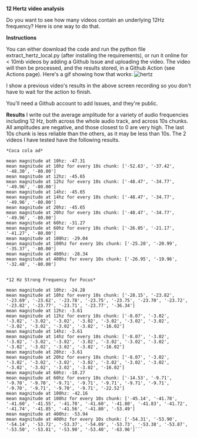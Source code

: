 **12 Hertz video analysis**

Do you want to see how many videos contain an underlying 12Hz frequency? Here is one way to do that.

**Instructions**

You can either download the code and run the python file extract_hertz_local.py (after installing the requirements), or run it online for < 10mb videos by adding a Github Issue and uploading the video. The video will then be processed, and the results stored, in a Github Action (see Actions page). Here's a gif showing how that works:
![hertz](https://github.com/reecpj/hertz-extractor/assets/54263157/da2b0704-7831-417b-a4e9-fda49597e61e)

I show a previous video's results in the above screen recording so you don't have to wait for the action to finish.

You'll need a Github account to add Issues, and they're public.

**Results**
I write out the average amplitude for a variety of audio frequencies including 12 Hz, both across the whole audio track, and across 10s chunks. All amplitudes are negative, and those closest to 0 are very high.
The last 10s chunk is less reliable than the others, as it may be less than 10s.
The 2 videos I have tested have the following results. 

```
*Coca cola ad*

mean magnitude at 10hz: -47.31
mean magnitude at 10hz for every 10s chunk: ['-52.63', '-37.42', '-48.30', '-80.00']
mean magnitude at 12hz: -45.65
mean magnitude at 12hz for every 10s chunk: ['-48.47', '-34.77', '-49.96', '-80.00']
mean magnitude at 14hz: -45.65
mean magnitude at 14hz for every 10s chunk: ['-48.47', '-34.77', '-49.96', '-80.00']
mean magnitude at 20hz: -45.65
mean magnitude at 20hz for every 10s chunk: ['-48.47', '-34.77', '-49.96', '-80.00']
mean magnitude at 60hz: -31.27
mean magnitude at 60hz for every 10s chunk: ['-26.05', '-21.17', '-41.27', '-80.00']
mean magnitude at 100hz: -29.04
mean magnitude at 100hz for every 10s chunk: ['-25.20', '-20.99', '-35.37', '-80.00']
mean magnitude at 400hz: -28.34
mean magnitude at 400hz for every 10s chunk: ['-26.95', '-19.96', '-32.48', '-80.00']


*12 Hz Strong Frequency for Focus*

mean magnitude at 10hz: -24.28
mean magnitude at 10hz for every 10s chunk: ['-28.15', '-23.82', '-23.69', '-23.62', '-23.78', '-23.75', '-23.75', '-23.70', '-23.72', '-23.82', '-23.77', '-23.71', '-23.77', '-36.34']
mean magnitude at 12hz: -3.61
mean magnitude at 12hz for every 10s chunk: ['-8.07', '-3.02', '-3.02', '-3.02', '-3.02', '-3.02', '-3.02', '-3.02', '-3.02', '-3.02', '-3.02', '-3.02', '-3.02', '-16.02']
mean magnitude at 14hz: -3.61
mean magnitude at 14hz for every 10s chunk: ['-8.07', '-3.02', '-3.02', '-3.02', '-3.02', '-3.02', '-3.02', '-3.02', '-3.02', '-3.02', '-3.02', '-3.02', '-3.02', '-16.02']
mean magnitude at 20hz: -3.61
mean magnitude at 20hz for every 10s chunk: ['-8.07', '-3.02', '-3.02', '-3.02', '-3.02', '-3.02', '-3.02', '-3.02', '-3.02', '-3.02', '-3.02', '-3.02', '-3.02', '-16.02']
mean magnitude at 60hz: -10.27
mean magnitude at 60hz for every 10s chunk: ['-14.53', '-9.71', '-9.70', '-9.70', '-9.71', '-9.71', '-9.71', '-9.71', '-9.71', '-9.70', '-9.71', '-9.70', '-9.71', '-22.52']
mean magnitude at 100hz: -42.16
mean magnitude at 100hz for every 10s chunk: ['-45.14', '-41.78', '-41.60', '-41.55', '-41.70', '-41.60', '-41.80', '-41.83', '-41.72', '-41.74', '-41.85', '-41.56', '-41.80', '-53.49']
mean magnitude at 400hz: -53.94
mean magnitude at 400hz for every 10s chunk: ['-54.31', '-53.90', '-54.14', '-53.72', '-53.37', '-54.09', '-53.73', '-53.38', '-53.87', '-53.50', '-53.81', '-53.90', '-53.40', '-63.96']```
